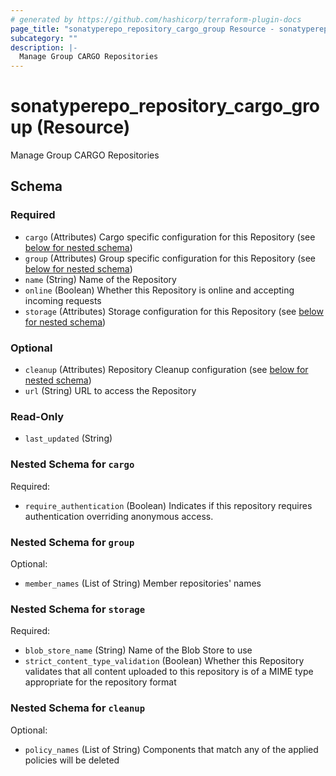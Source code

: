 ```yaml
---
# generated by https://github.com/hashicorp/terraform-plugin-docs
page_title: "sonatyperepo_repository_cargo_group Resource - sonatyperepo"
subcategory: ""
description: |-
  Manage Group CARGO Repositories
---
```


# sonatyperepo_repository_cargo_group (Resource)

Manage Group CARGO Repositories



<!-- schema generated by tfplugindocs -->
## Schema

### Required

- `cargo` (Attributes) Cargo specific configuration for this Repository (see [below for nested schema](#nestedatt--cargo))
- `group` (Attributes) Group specific configuration for this Repository (see [below for nested schema](#nestedatt--group))
- `name` (String) Name of the Repository
- `online` (Boolean) Whether this Repository is online and accepting incoming requests
- `storage` (Attributes) Storage configuration for this Repository (see [below for nested schema](#nestedatt--storage))

### Optional

- `cleanup` (Attributes) Repository Cleanup configuration (see [below for nested schema](#nestedatt--cleanup))
- `url` (String) URL to access the Repository

### Read-Only

- `last_updated` (String)

<a id="nestedatt--cargo"></a>
### Nested Schema for `cargo`

Required:

- `require_authentication` (Boolean) Indicates if this repository requires authentication overriding anonymous access.


<a id="nestedatt--group"></a>
### Nested Schema for `group`

Optional:

- `member_names` (List of String) Member repositories' names


<a id="nestedatt--storage"></a>
### Nested Schema for `storage`

Required:

- `blob_store_name` (String) Name of the Blob Store to use
- `strict_content_type_validation` (Boolean) Whether this Repository validates that all content uploaded to this repository is of a MIME type appropriate for the repository format


<a id="nestedatt--cleanup"></a>
### Nested Schema for `cleanup`

Optional:

- `policy_names` (List of String) Components that match any of the applied policies will be deleted
